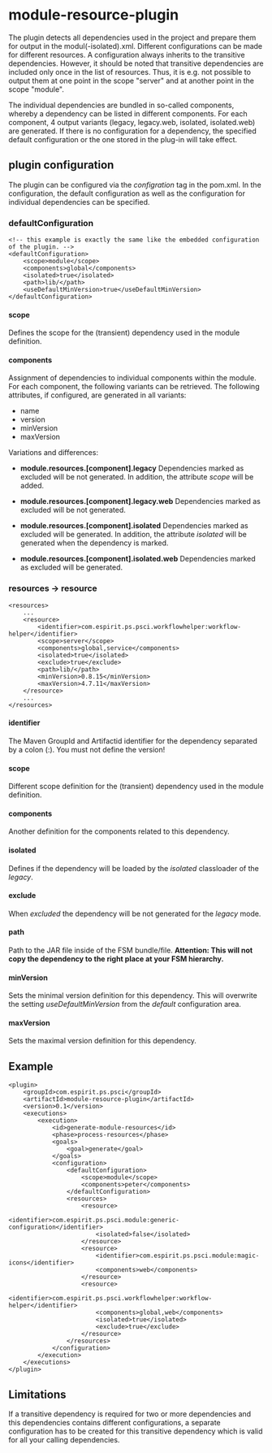 # module-resource-plugin

The plugin detects all dependencies used in the project and prepare them for output in the modul(-isolated).xml. Different configurations can be made for different resources. A configuration always inherits to the transitive dependencies. However, it should be noted that transitive dependencies are included only once in the list of resources. Thus, it is e.g. not possible to output them at one point in the scope "server" and at another point in the scope "module".

The individual dependencies are bundled in so-called components, whereby a dependency can be listed in different components. For each component, 4 output variants (legacy, legacy.web, isolated, isolated.web) are generated.
If there is no configuration for a dependency, the specified default configuration or the one stored in the plug-in will take effect.


## plugin configuration

The plugin can be configured via the _configration_ tag in the pom.xml. In the configuration, the default configuration as well as the configuration for individual dependencies can be specified.

### defaultConfiguration

    <!-- this example is exactly the same like the embedded configuration of the plugin. -->
	<defaultConfiguration>
		<scope>module</scope>
		<components>global</components>
		<isolated>true</isolated>
		<path>lib/</path>
		<useDefaultMinVersion>true</useDefaultMinVersion>
	</defaultConfiguration>

#### scope

Defines the scope for the (transient) dependency used in the module definition.

#### components

Assignment of dependencies to individual components within the module. For each component, the following variants can be retrieved. The following attributes, if configured, are generated in all variants:

* name
* version
* minVersion
* maxVersion

Variations and differences:

* **module.resources.[component].legacy**
Dependencies marked as excluded will be not generated. In addition, the attribute _scope_ will be added.


* **module.resources.[component].legacy.web**
Dependencies marked as excluded will be not generated.

* **module.resources.[component].isolated**
Dependencies marked as excluded will be generated. In addition, the attribute _isolated_ will be generated when the dependency is marked. 

* **module.resources.[component].isolated.web**
Dependencies marked as excluded will be generated.


### resources -> resource

    <resources>
        ...
        <resource>
            <identifier>com.espirit.ps.psci.workflowhelper:workflow-helper</identifier>
            <scope>server</scope>
            <components>global,service</components>
            <isolated>true</isolated>
            <exclude>true</exclude>
            <path>lib/</path>
            <minVersion>0.8.15</minVersion>
            <maxVersion>4.7.11</maxVersion>
        </resource>
        ...
    </resources>

#### identifier

The Maven GroupId and Artifactid identifier for the dependency separated by a colon (:). You must not define the version!

#### scope

Different scope definition for the (transient) dependency used in the module definition.

#### components

Another definition for the components related to this dependency.

#### isolated

Defines if the dependency will be loaded by the _isolated_ classloader of the _legacy_.

#### exclude

When _excluded_ the dependency will be not generated for the _legacy_ mode. 

#### path

Path to the JAR file inside of the FSM bundle/file.
**Attention: This will not copy the dependency to the right place at your FSM hierarchy.**

#### minVersion

Sets the minimal version definition for this dependency. This will overwrite the setting _useDefaultMinVersion_ from the _default_ configuration area.

#### maxVersion

Sets the maximal version definition for this dependency.

## Example

	<plugin>
		<groupId>com.espirit.ps.psci</groupId>
		<artifactId>module-resource-plugin</artifactId>
		<version>0.1</version>
		<executions>
			<execution>
				<id>generate-module-resources</id>
				<phase>process-resources</phase>
				<goals>
					<goal>generate</goal>
				</goals>
				<configuration>
					<defaultConfiguration>
						<scope>module</scope>
						<components>peter</components>
					</defaultConfiguration>
					<resources>
						<resource>
							<identifier>com.espirit.ps.psci.module:generic-configuration</identifier>
							<isolated>false</isolated>
						</resource>
						<resource>
							<identifier>com.espirit.ps.psci.module:magic-icons</identifier>
							<components>web</components>
						</resource>
						<resource>
							<identifier>com.espirit.ps.psci.workflowhelper:workflow-helper</identifier>
							<components>global,web</components>
							<isolated>true</isolated>
							<exclude>true</exclude>
						</resource>
					</resources>
				</configuration>
			</execution>
		</executions>
	</plugin>



## Limitations

If a transitive dependency is required for two or more dependencies and this dependencies contains different configurations, a separate configuration has to be created for this transitive dependency which is valid for all your calling dependencies.